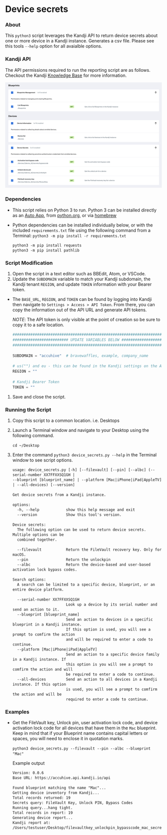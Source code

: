 # Device secrets

### About

This `python3` script leverages the Kandji API to return device secrets about one or more device in a Kandji instance. Generates a csv file. Please see this tools `--help` option for all avaialble options.

### Kandji API

The API permissions required to run the reporting script are as follows. Checkout the Kandji [Knowledge Base](https://support.kandji.io) for more information.

<img src="images/api_permissions_required.png" alt="drawing" width="1024"/>

### Dependencies

- This script relies on Python 3 to run. Python 3 can be installed directly as an [Auto App](https://updates.kandji.io/auto-app-python-3-214020), from [python.org](https://www.python.org/downloads/), or via [homebrew](https://brew.sh)

- Python dependencies can be installed individually below, or with the included `requirements.txt` file using the following command from a Terminal: `python3 -m pip install -r requirements.txt`

    ```
    python3 -m pip install requests
    python3 -m pip install pathlib
    ```

### Script Modification

1. Open the script in a text editor such as BBEdit, Atom, or VSCode.
1. Update the `SUBDOMAIN` variable to match your Kandji subdomain, the Kandji tenant `REGION`, and update `TOKEN` information with your Bearer token.

- The `BASE_URL`, `REGION`, and `TOKEN` can be found by logging into Kandji then navigate to `Settings > Access > API Token`. From there, you can copy the information out of the API URL and generate API tokens.

    *NOTE*: The API token is only visible at the point of creation so be sure to copy it to a safe location.

    ```python
    ########################################################################################
    ######################### UPDATE VARIABLES BELOW #######################################
    ########################################################################################
    
    SUBDOMAIN = "accuhive"  # bravewaffles, example, company_name
    
    # us("") and eu - this can be found in the Kandji settings on the Access tab
    REGION = ""
    
    # Kandji Bearer Token
    TOKEN = ""
    ```

1. Save and close the script.

### Running the Script

1. Copy this script to a common location. i.e. Desktops
2. Launch a Terminal window and navigate to your Desktop using the following command.

    `cd ~/Desktop`

3. Enter the command `python3 device_secrets.py --help` in the Terminal window to see script options.

    ```text
    usage: device_secrets.py [-h] [--filevault] [--pin] [--albc] (--serial-number XX7FFXXSQ1GH | 
    --blueprint [blueprint_name] | --platform [Mac|iPhone|iPad|AppleTV] | --all-devices) [--version]

    Get device secrets from a Kandji instance.
    
    options:
      -h, --help            show this help message and exit
      --version             Show this tool's version.
    
    Device secrets:
      The following option can be used to return device secrets. Multiple options can be 
      combined together.
    
      --filevault           Return the FileVault recovery key. Only for macOS.
      --pin                 Return the unlockpin
      --albc                Return the device-based and user-based activation lock bypass codes.
    
    Search options:
      A search can be limited to a specific device, blueprint, or an entire device platform.
    
      --serial-number XX7FFXXSQ1GH
                            Look up a device by its serial number and send an action to it.
      --blueprint [blueprint_name]
                            Send an action to devices in a specific blueprint in a Kandji instance. 
                            If this option is used, you will see a prompt to comfirm the action 
                            and will be required to enter a code to continue.
      --platform [Mac|iPhone|iPad|AppleTV]
                            Send an action to a specific device family in a Kandji instance. If 
                            this option is you will see a prompt to comfirm the action and will 
                            be required to enter a code to continue.
      --all-devices         Send an action to all devices in a Kandji instance. If this option 
                            is used, you will see a prompt to comfirm the action and will be 
                            required to enter a code to continue.
    ```

### Examples

- Get the FileVault key, Unlock pin, user activation lock code, and device activation lock code for all devices that have them in the `Mac` blueprint. Keep in mind that if your Blueprint name contains capital letters or spaces, you will need to enclose it in quotation marks.

    `python3 device_secrets.py --filevault --pin --albc --blueprint "Mac"`

    Example output
    
    ```text
    Version: 0.0.6
    Base URL: https://accuhive.api.kandji.io/api
    
    Found blueprint matching the name "Mac"...
    Getting device inventory from Kandji...
    Total records returned: 19
    Secrets query: FileVault Key, Unlock PIN, Bypass Codes
    Running query...hang tight.
    Total records in report: 19
    Generating device report...
    Kandji report at: /Users/testuser/Desktop/filevaultkey_unlockpin_bypasscode_mac_secrets_report_20230408.csv
    ```

